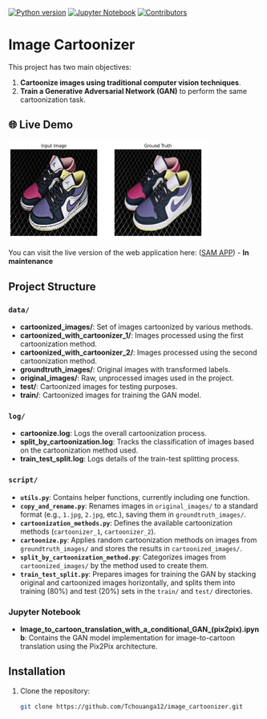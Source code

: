 [![Python version](https://img.shields.io/badge/python-3.7%2B-brightgreen.svg)](https://www.python.org/downloads/)
[![Jupyter Notebook](https://img.shields.io/badge/Jupyter%20Notebook-6.0%2B-orange.svg)](https://jupyter.org/install)
[![Contributors](https://img.shields.io/github/contributors/Tchouanga12/SAM-Quality_Control.svg)](https://github.com/Tchouanga12/SAM-Quality_Control/graphs/contributors)

# Image Cartoonizer

This project has two main objectives:
1. **Cartoonize images using traditional computer vision techniques**.
2. **Train a Generative Adversarial Network (GAN)** to perform the same cartoonization task.

## 🌐 Live Demo

<img src="cartoonization.png" alt="Sample Image" width="400"/>

You can visit the live version of the web application here: ([SAM APP](https://samappdocker.onrender.com)) - **In maintenance**

## Project Structure

### `data/`
- **cartoonized_images/**: Set of images cartoonized by various methods.
- **cartoonized_with_cartoonizer_1/**: Images processed using the first cartoonization method.
- **cartoonized_with_cartoonizer_2/**: Images processed using the second cartoonization method.
- **groundtruth_images/**: Original images with transformed labels.
- **original_images/**: Raw, unprocessed images used in the project.
- **test/**: Cartoonized images for testing purposes.
- **train/**: Cartoonized images for training the GAN model.

### `log/`
- **cartoonize.log**: Logs the overall cartoonization process.
- **split_by_cartoonization.log**: Tracks the classification of images based on the cartoonization method used.
- **train_test_split.log**: Logs details of the train-test splitting process.

### `script/`
- **`utils.py`**: Contains helper functions, currently including one function.
- **`copy_and_rename.py`**: Renames images in `original_images/` to a standard format (e.g., `1.jpg`, `2.jpg`, etc.), saving them in `groundtruth_images/`.
- **`cartoonization_methods.py`**: Defines the available cartoonization methods (`cartoonizer_1`, `cartoonizer_2`).
- **`cartoonize.py`**: Applies random cartoonization methods on images from `groundtruth_images/` and stores the results in `cartoonized_images/`.
- **`split_by_cartoonization_method.py`**: Categorizes images from `cartoonized_images/` by the method used to create them.
- **`train_test_split.py`**: Prepares images for training the GAN by stacking original and cartoonized images horizontally, and splits them into training (80%) and test (20%) sets in the `train/` and `test/` directories.

### Jupyter Notebook
- **Image_to_cartoon_translation_with_a_conditional_GAN_(pix2pix).ipynb**: Contains the GAN model implementation for image-to-cartoon translation using the Pix2Pix architecture.

## Installation

1. Clone the repository:
   ```bash
   git clone https://github.com/Tchouanga12/image_cartoonizer.git
